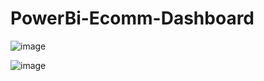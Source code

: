 # PowerBi-Ecomm-Dashboard

![image](https://github.com/user-attachments/assets/55626681-892f-41fe-9cd3-9c27773648f9)

![image](https://github.com/user-attachments/assets/1b274fe7-1f8e-49d8-958c-8c1536f9ae22)
